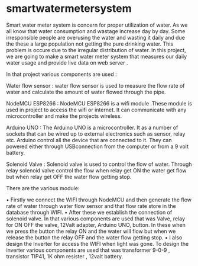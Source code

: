# smartwatermetersystem
Smart water meter system is concern for proper utilization of water. As we all know that water consumption and wastage increase day by day. Some irresponsible people are overusing the water and wasting it daily and due the these a large population not getting the pure drinking water. This problem is occure due to the irregular distribution of water. In this project, we are going to make a smart water meter system that measures our daily water usage and provide live data on web server .

In that project various components are used :

Water flow sensor : water flow sensor is used to measure the flow rate of water and calculate the amount of water flowed through the pipe.

NodeMCU ESP8266 : NodeMCU ESP8266 is a wifi module .These module is used in project to access the wifi or internet. It can communicate with any microcontroller and make the projects wireless.

Arduino UNO : The Arduino UNO is a microcontroller. It as a number of sockets that can be wired up to external electronics such as sensor, relay etc. Arduino control all the device that are connected to it. They can powered either through USBconnection from the computer or from a 9 volt battery.

Solenoid Valve : Solenoid valve is used to control the flow of water. Through relay solenoid valve control the flow when relay get ON the water get flow but when relay get OFF the water flow getting stop.

There are the various module:

• Firstly we connect the WIFI through NodeMCU and then generate the flow rate of water through water flow sensor and that flow rate store in the database through WIFI. 
• After these we establish the connection of solenoid valve. In that various components are used that was Valve, relay for ON OFF the valve, 12Valt adapter, Arduino UNO, button. In these when we press the button the relay ON and the water will flow but when we release the button the relay OFF and the water flow getting stop.
• I also design the Inverter for access the WIFI when light was gone. To design the inverter various components are used that was transformer 9-0-9 , transistor TIP41, 1K ohm resister , 12valt battery.
